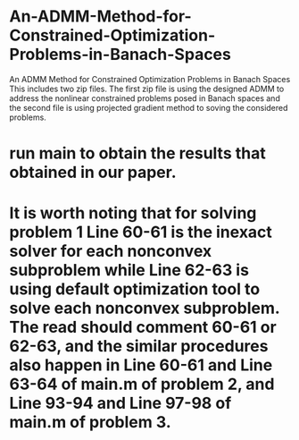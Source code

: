# An-ADMM-Method-for-Constrained-Optimization-Problems-in-Banach-Spaces
An ADMM Method for Constrained Optimization Problems in Banach Spaces
This includes two zip files. The first zip file is using the designed ADMM to address the nonlinear constrained problems posed in Banach spaces and the second file is using projected gradient method to soving the considered problems.
# run main to obtain the results that obtained in our paper.
# It is worth noting that for solving problem 1 Line 60-61 is the inexact solver for each nonconvex subproblem while Line 62-63 is using default optimization tool to solve each nonconvex subproblem. The read should comment 60-61 or 62-63, and the similar procedures also happen in Line 60-61 and Line 63-64 of main.m of problem 2, and Line 93-94 and Line 97-98 of main.m of problem 3. 

